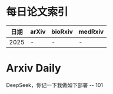 # 每日论文索引

| 日期 | arXiv | bioRxiv | medRxiv |
|------|-------|---------|---------|
| 2025 | - | - | - |






























































































































































































































































































































































































































# Arxiv Daily


DeepSeek，你记一下我做如下部署 -- 101
